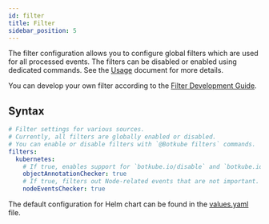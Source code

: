 ```yaml
---
id: filter
title: Filter
sidebar_position: 5
---
```


The filter configuration allows you to configure global filters which are used for all processed events. The filters can be disabled or enabled using dedicated commands. See the [Usage](../usage/filters/index.md) document for more details.

You can develop your own filter according to the [Filter Development Guide](../usage/filters/development.md).

## Syntax

```yaml
# Filter settings for various sources.
# Currently, all filters are globally enabled or disabled.
# You can enable or disable filters with `@Botkube filters` commands.
filters:
  kubernetes:
    # If true, enables support for `botkube.io/disable` and `botkube.io/channel` resource annotations.
    objectAnnotationChecker: true
    # If true, filters out Node-related events that are not important.
    nodeEventsChecker: true
```

The default configuration for Helm chart can be found in the [values.yaml](https://github.com/kubeshop/botkube/blob/main/helm/botkube/values.yaml) file.
